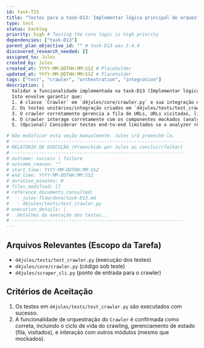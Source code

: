 ```yaml
---
id: task-T15
title: "Testes para a task-D13: Implementar lógica principal de orquestração do crawling"
type: test
status: backlog
priority: high # Testing the core logic is high priority
dependencies: ["task-D13"]
parent_plan_objective_id: "" # task-D13 was 3.4.4
discovered_research_needed: []
assigned_to: Jules
created_by: Jules
created_at: YYYY-MM-DDTHH:MM:SSZ # Placeholder
updated_at: YYYY-MM-DDTHH:MM:SSZ # Placeholder
tags: ["test", "crawler", "orchestration", "integration"]
description: |
  Validar a funcionalidade implementada na task-D13 (Implementar lógica principal de orquestração do crawling).
  Isto envolve garantir que:
  1. A classe `Crawler` em `d4jules/core/crawler.py` e sua integração em `d4jules/scraper_cli.py` operam conforme os critérios de aceitação da task-D13.
  2. Os testes unitários/integração criados em `d4jules/tests/test_crawler.py` (como parte da task-D13) são executados e passam.
  3. O crawler corretamente gerencia a fila de URLs, URLs visitadas, limites de profundidade e páginas.
  4. O crawler interage corretamente com os componentes mockados (analyzer, parser, writer) e lida com seus retornos e exceções.
  5. (Opcional) Considerar testes end-to-end limitados se o analyzer real (D09) estiver pronto e puder ser usado contra um site de teste local ou público muito simples.

# Não modificar esta seção manualmente. Jules irá preenchê-la.
# ---------------------------------------------------------------
# RELATÓRIO DE EXECUÇÃO (Preenchido por Jules ao concluir/falhar)
# ---------------------------------------------------------------
# outcome: success | failure
# outcome_reason: ""
# start_time: YYYY-MM-DDTHH:MM:SSZ
# end_time: YYYY-MM-DDTHH:MM:SSZ
# duration_minutes: 0
# files_modified: []
# reference_documents_consulted:
#   - jules-flow/done/task-D13.md
#   - d4jules/tests/test_crawler.py
# execution_details: |
#   Detalhes da execução dos testes...
# ---------------------------------------------------------------
---
```


## Arquivos Relevantes (Escopo da Tarefa)
* `d4jules/tests/test_crawler.py` (execução dos testes)
* `d4jules/core/crawler.py` (código sob teste)
* `d4jules/scraper_cli.py` (ponto de entrada para o crawler)

## Critérios de Aceitação
1. Os testes em `d4jules/tests/test_crawler.py` são executados com sucesso.
2. A funcionalidade de orquestração do `Crawler` é confirmada como correta, incluindo o ciclo de vida do crawling, gerenciamento de estado (fila, visitados), e interação com outros módulos (mesmo que mockados).
```
